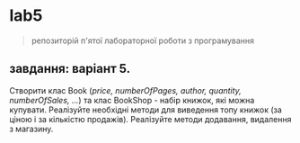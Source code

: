 # lab5
> репозиторій п'ятої лабораторної роботи з програмування
## завдання: варіант 5.

Створити клас Book (*price, numberOfPages, author, quantity, numberOfSales, ...*) та клас BookShop - набір книжок, які можна купувати. Реалізуйте необхідні методи для виведення топу книжок (за ціною і за кількістю продажів). Реалізуйте методи додавання, видалення з магазину.


